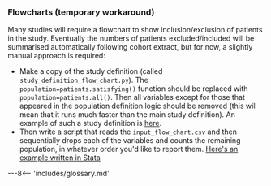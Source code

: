 ### Flowcharts (temporary workaround)

Many studies will require a flowchart to show inclusion/exclusion of patients in the study. Eventually the numbers of patients excluded/included will be summarised automatically following cohort extract, but for now, a slightly manual approach is required:

 - Make a copy of the study definition (called `study_definition_flow_chart.py`). The `population=patients.satisfying()` function should be replaced with `population=patients.all()`. Then all variables except for those that appeared in the population definition logic should be removed (this will mean that it runs much faster than the main study definition). An example of such a study definition is [here](https://github.com/opensafely/nsaids-covid-research/pull/24).
 - Then write a script that reads the `input_flow_chart.csv` and then sequentially drops each of the variables and counts the remaining population, in whatever order you'd like to report them. [Here's an example written in Stata](https://github.com/opensafely/nsaids-covid-research/blob/flowchart/analysis/flowchart_numbers.do)


---8<-- 'includes/glossary.md'

